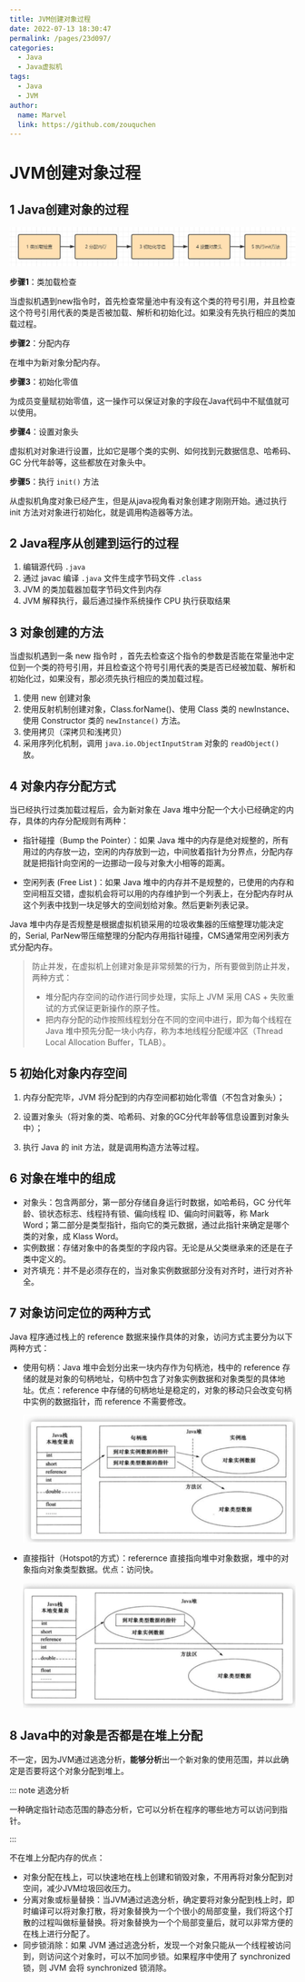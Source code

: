 ```yaml
---
title: JVM创建对象过程
date: 2022-07-13 18:30:47
permalink: /pages/23d097/
categories:
  - Java
  - Java虚拟机
tags:
  - Java
  - JVM
author: 
  name: Marvel
  link: https://github.com/zouquchen
---
```

# JVM创建对象过程

## 1 Java创建对象的过程

<img src="https://raw.githubusercontent.com/zouquchen/Images/main/imgs2022/JVM-create-object.png" alt="image-20220716223413746" style="zoom: 67%;" />

**步骤1**：类加载检查

当虚拟机遇到new指令时，首先检查常量池中有没有这个类的符号引用，并且检查这个符号引用代表的类是否被加载、解析和初始化过。如果没有先执行相应的类加载过程。

**步骤2**：分配内存

在堆中为新对象分配内存。

**步骤3**：初始化零值

为成员变量赋初始零值，这一操作可以保证对象的字段在Java代码中不赋值就可以使用。

**步骤4**：设置对象头

虚拟机对对象进行设置，比如它是哪个类的实例、如何找到元数据信息、哈希码、GC 分代年龄等，这些都放在对象头中。

**步骤5**：执行 `init()` 方法

从虚拟机角度对象已经产生，但是从java视角看对象创建才刚刚开始。通过执行 init 方法对对象进行初始化，就是调用构造器等方法。

## 2 Java程序从创建到运行的过程

1. 编辑源代码 `.java`
2. 通过 javac 编译 `.java` 文件生成字节码文件 `.class`
3. JVM 的类加载器加载字节码文件到内存
4. JVM 解释执行，最后通过操作系统操作 CPU 执行获取结果

## 3 对象创建的方法

当虚拟机遇到一条 new 指令时 ，首先去检查这个指令的参数是否能在常量池中定位到一个类的符号引用，并且检查这个符号引用代表的类是否已经被加载、解析和初始化过，如果没有，那必须先执行相应的类加载过程。

1. 使用 new 创建对象
2. 使用反射机制创建对象，Class.forName()、使用 Class 类的 newInstance、使用 Constructor 类的 `newInstance()` 方法。
3. 使用拷贝（深拷贝和浅拷贝）
4. 采用序列化机制，调用 `java.io.ObjectInputStram` 对象的 `readObject()` 放。

## 4 对象内存分配方式

当已经执行过类加载过程后，会为新对象在 Java 堆中分配一个大小已经确定的内存，具体的内存分配规则有两种：

- 指针碰撞（Bump the Pointer）：如果 Java 堆中的内存是绝对规整的，所有用过的内存放一边，空闲的内存放到一边，中间放着指针为分界点，分配内存就是把指针向空闲的一边挪动一段与对象大小相等的距离。

- 空闲列表 (Free List )：如果 Java 堆中的内存并不是规整的，已使用的内存和空间相互交错，虚拟机会将可以用的内存维护到一个列表上，在分配内存时从这个列表中找到一块足够大的空间划给对象。然后更新列表记录。

Java 堆中内存是否规整是根据虚拟机锁采用的垃圾收集器的压缩整理功能决定的，Serial, ParNew带压缩整理的分配内存用指针碰撞，CMS通常用空闲列表方式分配内存。

> 防止并发，在虚拟机上创建对象是非常频繁的行为，所有要做到防止并发，两种方式：
>
> - 堆分配内存空间的动作进行同步处理，实际上 JVM 采用 CAS + 失败重试的方式保证更新操作的原子性。
> - 把内存分配的动作按照线程划分在不同的空间中进行，即为每个线程在 Java 堆中预先分配一块小内存，称为本地线程分配缓冲区（Thread Local Allocation Buffer，TLAB）。

## 5 初始化对象内存空间

1. 内存分配完毕，JVM 将分配到的内存空间都初始化零值（不包含对象头）；

2. 设置对象头（将对象的类、哈希码、对象的GC分代年龄等信息设置到对象头中）；
3. 执行 Java 的 init 方法，就是调用构造方法等过程。

## 6 对象在堆中的组成

- 对象头：包含两部分，第一部分存储自身运行时数据，如哈希码，GC 分代年龄、锁状态标志、线程持有锁、偏向线程 ID、偏向时间戳等，称 Mark Word；第二部分是类型指针，指向它的类元数据，通过此指针来确定是哪个类的对象，成 Klass Word。
- 实例数据：存储对象中的各类型的字段内容。无论是从父类继承来的还是在子类中定义的。
- 对齐填充：并不是必须存在的，当对象实例数据部分没有对齐时，进行对齐补全。

## 7 对象访问定位的两种方式

Java 程序通过栈上的 reference 数据来操作具体的对象，访问方式主要分为以下两种方式：

- 使用句柄：Java 堆中会划分出来一块内存作为句柄池，栈中的 reference 存储的就是对象的句柄地址，句柄中包含了对象实例数据和对象类型的具体地址。优点：reference 中存储的句柄地址是稳定的，对象的移动只会改变句柄中实例的数据指针，而 reference 不需要修改。

  <img src="https://raw.githubusercontent.com/zouquchen/Images/main/imgs2022/java-object-reference.png" alt="image-20220224142030831"  />

- 直接指针（Hotspot的方式）：referernce 直接指向堆中对象数据，堆中的对象指向对象类型数据。优点：访问快。

  <img src="https://raw.githubusercontent.com/zouquchen/Images/main/imgs2022/java-object-pointer.png" alt="image-20220224142044019"  />

## 8 Java中的对象是否都是在堆上分配

不一定，因为JVM通过逃逸分析，**能够分析**出一个新对象的使用范围，并以此确定是否要将这个对象分配到堆上。

::: note 逃逸分析

一种确定指针动态范围的静态分析，它可以分析在程序的哪些地方可以访问到指针。

:::

不在堆上分配内存的优点：

- 对象分配在栈上，可以快速地在栈上创建和销毁对象，不用再将对象分配到对空间，减少JVM垃圾回收压力。
- 分离对象或标量替换：当JVM通过逃逸分析，确定要将对象分配到栈上时，即时编译可以将对象打散，将对象替换为一个个很小的局部变量，我们将这个打散的过程叫做标量替换。将对象替换为一个个局部变量后，就可以非常方便的在栈上进行分配了。
- 同步锁消除：如果 JVM 通过逃逸分析，发现一个对象只能从一个线程被访问到，则访问这个对象时，可以不加同步锁。如果程序中使用了 synchronized 锁，则 JVM 会将 synchronized 锁消除。

